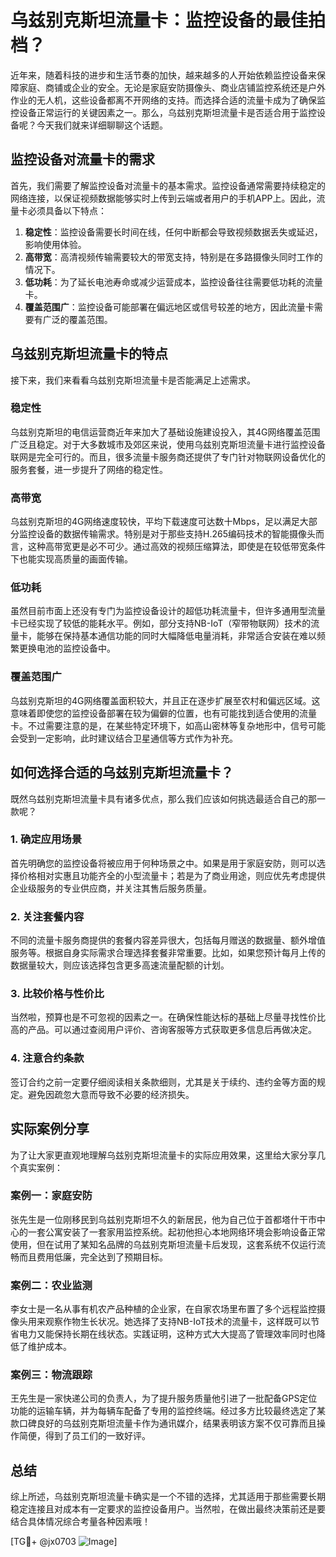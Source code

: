 # 乌兹别克斯坦流量卡：监控设备的最佳拍档？

近年来，随着科技的进步和生活节奏的加快，越来越多的人开始依赖监控设备来保障家庭、商铺或企业的安全。无论是家庭安防摄像头、商业店铺监控系统还是户外作业的无人机，这些设备都离不开网络的支持。而选择合适的流量卡成为了确保监控设备正常运行的关键因素之一。那么，乌兹别克斯坦流量卡是否适合用于监控设备呢？今天我们就来详细聊聊这个话题。

## 监控设备对流量卡的需求

首先，我们需要了解监控设备对流量卡的基本需求。监控设备通常需要持续稳定的网络连接，以保证视频数据能够实时上传到云端或者用户的手机APP上。因此，流量卡必须具备以下特点：

1. **稳定性**：监控设备需要长时间在线，任何中断都会导致视频数据丢失或延迟，影响使用体验。
2. **高带宽**：高清视频传输需要较大的带宽支持，特别是在多路摄像头同时工作的情况下。
3. **低功耗**：为了延长电池寿命或减少运营成本，监控设备往往需要低功耗的流量卡。
4. **覆盖范围广**：监控设备可能部署在偏远地区或信号较差的地方，因此流量卡需要有广泛的覆盖范围。

## 乌兹别克斯坦流量卡的特点

接下来，我们来看看乌兹别克斯坦流量卡是否能满足上述需求。

### 稳定性

乌兹别克斯坦的电信运营商近年来加大了基础设施建设投入，其4G网络覆盖范围广泛且稳定。对于大多数城市及郊区来说，使用乌兹别克斯坦流量卡进行监控设备联网是完全可行的。而且，很多流量卡服务商还提供了专门针对物联网设备优化的服务套餐，进一步提升了网络的稳定性。

### 高带宽

乌兹别克斯坦的4G网络速度较快，平均下载速度可达数十Mbps，足以满足大部分监控设备的数据传输需求。特别是对于那些支持H.265编码技术的智能摄像头而言，这种高带宽更是必不可少。通过高效的视频压缩算法，即使是在较低带宽条件下也能实现高质量的画面传输。

### 低功耗

虽然目前市面上还没有专门为监控设备设计的超低功耗流量卡，但许多通用型流量卡已经实现了较低的能耗水平。例如，部分支持NB-IoT（窄带物联网）技术的流量卡，能够在保持基本通信功能的同时大幅降低电量消耗，非常适合安装在难以频繁更换电池的监控设备中。

### 覆盖范围广

乌兹别克斯坦的4G网络覆盖面积较大，并且正在逐步扩展至农村和偏远区域。这意味着即使您的监控设备部署在较为偏僻的位置，也有可能找到适合使用的流量卡。不过需要注意的是，在某些特定环境下，如高山密林等复杂地形中，信号可能会受到一定影响，此时建议结合卫星通信等方式作为补充。

## 如何选择合适的乌兹别克斯坦流量卡？

既然乌兹别克斯坦流量卡具有诸多优点，那么我们应该如何挑选最适合自己的那一款呢？

### 1. 确定应用场景

首先明确您的监控设备将被应用于何种场景之中。如果是用于家庭安防，则可以选择价格相对实惠且功能齐全的小型流量卡；若是为了商业用途，则应优先考虑提供企业级服务的专业供应商，并关注其售后服务质量。

### 2. 关注套餐内容

不同的流量卡服务商提供的套餐内容差异很大，包括每月赠送的数据量、额外增值服务等。根据自身实际需求合理选择套餐非常重要。比如，如果您预计每月上传的数据量较大，则应该选择包含更多高速流量配额的计划。

### 3. 比较价格与性价比

当然啦，预算也是不可忽视的因素之一。在确保性能达标的基础上尽量寻找性价比高的产品。可以通过查阅用户评价、咨询客服等方式获取更多信息后再做决定。

### 4. 注意合约条款

签订合约之前一定要仔细阅读相关条款细则，尤其是关于续约、违约金等方面的规定。避免因疏忽大意而导致不必要的经济损失。

## 实际案例分享

为了让大家更直观地理解乌兹别克斯坦流量卡的实际应用效果，这里给大家分享几个真实案例：

### 案例一：家庭安防

张先生是一位刚移民到乌兹别克斯坦不久的新居民，他为自己位于首都塔什干市中心的一套公寓安装了一套家用监控系统。起初他担心本地网络环境会影响设备正常使用，但在试用了某知名品牌的乌兹别克斯坦流量卡后发现，这套系统不仅运行流畅而且费用低廉，完全达到了预期目标。

### 案例二：农业监测

李女士是一名从事有机农产品种植的企业家，在自家农场里布置了多个远程监控摄像头用来观察作物生长状况。她选择了支持NB-IoT技术的流量卡，这样既可以节省电力又能保持长期在线状态。实践证明，这种方式大大提高了管理效率同时也降低了维护成本。

### 案例三：物流跟踪

王先生是一家快递公司的负责人，为了提升服务质量他引进了一批配备GPS定位功能的运输车辆，并为每辆车配备了专用的监控终端。经过多方比较最终选定了某款口碑良好的乌兹别克斯坦流量卡作为通讯媒介，结果表明该方案不仅可靠而且操作简便，得到了员工们的一致好评。

## 总结

综上所述，乌兹别克斯坦流量卡确实是一个不错的选择，尤其适用于那些需要长期稳定连接且对成本有一定要求的监控设备用户。当然啦，在做出最终决策前还是要结合具体情况综合考量各种因素哦！

[TG💪+ @jx0703 ![Image](https://github.com/user-attachments/assets/dbca1d08-cadb-493c-b0ec-ad6f7a83f270)]